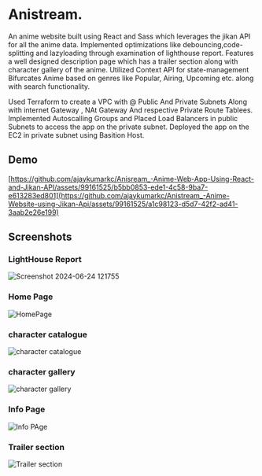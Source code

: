 # Anistream.

An anime website built using React and Sass which leverages the jikan API for all the anime data.
Implemented optimizations like debouncing,code-splitting and lazyloading through examination of lighthouse report.
            Features a well designed description page which has a trailer section along with character gallery of the anime.
            Utilized Context API for state-management
            Bifurcates Anime based on genres like Popular, Airing, Upcoming etc. along with search functionality.

Used Terraform to create a VPC with @ Public And Private Subnets Along with internet Gateway , NAt Gateway And respective Private Route Tablees.
Implemented Autoscalling Groups and Placed Load Balancers in public Subnets to access the app on the private subnet.
Deployed the app on the EC2 in private subnet using Basition Host.


## Demo

[https://github.com/ajaykumarkc/Anisream_-Anime-Web-App-Using-React-and-Jikan-API/assets/99161525/b5bb0853-ede1-4c58-9ba7-e613283ed801](https://github.com/ajaykumarkc/Anistream_-Anime-Website-using-Jikan-Api/assets/99161525/a1c98123-d5d7-42f2-ad41-3aab2e26e199)



## Screenshots

### LightHouse Report
![Screenshot 2024-06-24 121755](https://github.com/ajaykumarkc/Anistream_-Anime-Website-using-Jikan-Api/assets/99161525/937d4e03-fb1f-429f-b1fb-8d520eff6958)

### Home Page
![HomePage](https://github.com/ajaykumarkc/Anistream_-Anime-Website-using-Jikan-Api/assets/99161525/8e9c8418-1f6f-4788-a178-0e880410a428)

### character catalogue
![character catalogue](https://github.com/ajaykumarkc/Anistream_-Anime-Website-using-Jikan-Api/assets/99161525/807fbc0a-59ea-421a-b041-4bd4556b023f)

### character gallery
![character gallery](https://github.com/ajaykumarkc/Anistream_-Anime-Website-using-Jikan-Api/assets/99161525/3f84b151-e255-4c91-bf4a-76af38593e89)

### Info Page
![Info PAge](https://github.com/ajaykumarkc/Anistream_-Anime-Website-using-Jikan-Api/assets/99161525/9bb390ff-c22e-499f-8fe9-b2e1f6ae6e7e)

### Trailer section
![Trailer section](https://github.com/ajaykumarkc/Anistream_-Anime-Website-using-Jikan-Api/assets/99161525/ec297d08-d5ce-46c5-a3b2-195542d8beb7)






